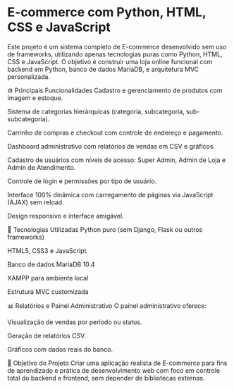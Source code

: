 # E-commerce com Python, HTML, CSS e JavaScript
Este projeto é um sistema completo de E-commerce desenvolvido sem uso de frameworks, utilizando apenas tecnologias puras como Python, HTML, CSS e JavaScript. O objetivo é construir uma loja online funcional com backend em Python, banco de dados MariaDB, e arquitetura MVC personalizada.

⚙️ Principais Funcionalidades
Cadastro e gerenciamento de produtos com imagem e estoque.

Sistema de categorias hierárquicas (categoria, subcategoria, sub-subcategoria).

Carrinho de compras e checkout com controle de endereço e pagamento.

Dashboard administrativo com relatórios de vendas em CSV e gráficos.

Cadastro de usuários com níveis de acesso: Super Admin, Admin de Loja e Admin de Atendimento.

Controle de login e permissões por tipo de usuário.

Interface 100% dinâmica com carregamento de páginas via JavaScript (AJAX) sem reload.

Design responsivo e interface amigável.

🧱 Tecnologias Utilizadas
Python puro (sem Django, Flask ou outros frameworks)

HTML5, CSS3 e JavaScript

Banco de dados MariaDB 10.4

XAMPP para ambiente local

Estrutura MVC customizada

📊 Relatórios e Painel Administrativo
O painel administrativo oferece:

Visualização de vendas por período ou status.

Geração de relatórios CSV.

Gráficos com dados reais do banco.

🎯 Objetivo do Projeto
Criar uma aplicação realista de E-commerce para fins de aprendizado e prática de desenvolvimento web com foco em controle total do backend e frontend, sem depender de bibliotecas externas.
